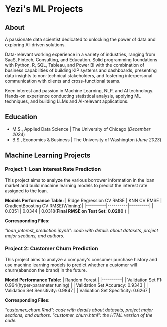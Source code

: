 # Yezi's ML Projects

## About
A passionate data scientist dedicated to unlocking the power of data and exploring AI-driven solutions. 

Data-relevant working experience in a variety of industries, ranging from SaaS, Fintech, Consulting, and Education. Solid programming foundations with Python, R, SQL, Tableau, and Power BI with the combination of business capabilities of building KIP systems and dashboards, presenting data insights to non-technical stakeholders, and fostering interpersonal communication with clients and cross-functional teams.

Keen interest and passion in Machine Learning, NLP, and AI technology. Hands-on experience conducting statistical analysis, applying ML techniques, and building LLMs and AI-relevant applications.

## Education							       		
- M.S., Applied Data Science	| The University of Chicago (_December 2024_)	 			        		
- B.S., Economics & Business | The University of Washington (_June 2023_)

## Machine Learning Projects
### Project 1: Loan Interest Rate Prediction
This project aims to analyze the various borrower information in the loan market and build machine learning models to predict the interest rate assigned to the loan. 

**Models Performance Table:**
| Ridge Regression CV RMSE | KNN CV RMSE | GradientBoosting CV RMSE(Winning)|
|----------|----------|----------|
| 0.0351 | 0.0344 | 0.0318(**Final RMSE on Test Set: 0.0280** ) |

**Corresponding Files:**

_"loan_interest_prediction.ipynb": code with details about datasets, project major sections, and authors._

### Project 2: Customer Churn Prediction
This project aims to analyze a company's consumer purchase history and use machine learning models to predict whether a customer will churn(abandon the brand) in the future. 

**Model Performance Table:**
| Random Forest |
|----------|
| Validation Set F1: 0.964(hyper-parameter tuning) |
| Validation Set Accuracy: 0.9343 |
| Validation Set Sensitivity: 0.9847 |
| Validation Set Specificity: 0.6267 |

**Corresponding Files:**

_"customer_churn.Rmd": code with details about datasets, project major sections, and authors._
_"customer_churn.html": the HTML version of the code._
